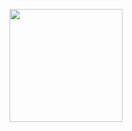 <p align="center">
  <a href="https://shashanksharma.xyz" target="_blank">
  <img width="200" src="https://shashanksharma.xyz/svg/portal.svg">
  <br/>
<!--   <img width="300" src="https://shashank-sharma.xyz/img/name.png"> -->
  </a>
</p>
